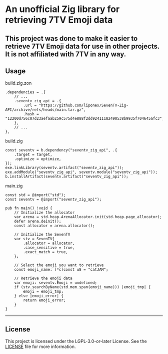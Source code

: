 # An unofficial Zig library for retrieving 7TV Emoji data
This project was done to make it easier to retrieve 7TV Emoji data for use in other projects.
It is not affiliated with 7TV in any way.
---
## Usage

build.zig.zon
```zig
.dependencies = .{
    // ...
    .seventv_zig_api = .{
        .url = "https://github.com/liponex/SevenTV-Zig-API/archive/refs/heads/main.tar.gz",
        .hash = "12200d756c07d23aefaab259c575d4e888f2dd92411182490538b9935f704645afc3",
    },
    // ...
},
```

build.zig
```zig
const seventv = b.dependency("seventv_zig_api", .{
    .target = target,
    .optimize = optimize,
});
exe.linkLibrary(seventv.artifact("seventv_zig_api"));
exe.addModule("seventv_zig_api", seventv.module("seventv_zig_api"));
b.installArtifact(seventv.artifact("seventv_zig_api"));
```

main.zig
```zig
const std = @import("std");
const seventv = @import("seventv_zig_api");

pub fn main() !void {
    // Initialize the allocator
    var arena = std.heap.ArenaAllocator.init(std.heap.page_allocator);
    defer arena.deinit();
    const allocator = arena.allocator();
    
    // Initialize the SevenTV
    var stv = SevenTV{
        .allocator = allocator,
        .case_sensitive = true,
        .exact_match = true,
    };

    // Select the emoji you want to retrieve
    const emoji_name: [*c]const u8 = "catJAM";
    
    // Retrieve the emoji data
    var emoji: seventv.Emoji = undefined;
    if (stv.searchByName(std.mem.span(emoji_name))) |emoji_tmp| {
        emoji = emoji_tmp;
    } else |emoji_error| {
        return emoji_error;
    }
}
```
---
## License
This project is licensed under the LGPL-3.0-or-later License. See the [LICENSE](LICENSE) file for more information.